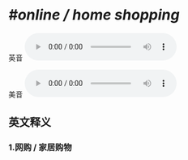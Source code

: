 # ***\#online / home shopping*** 
英音
<audio src="./media/online  home shopping1_AAC.aac" controls="controls"></audio>

美音
<audio src="./media/online  home shopping2_AAC.aac" controls="controls"></audio>



  

英文释义
---
### 1.**网购 / 家居购物**  


